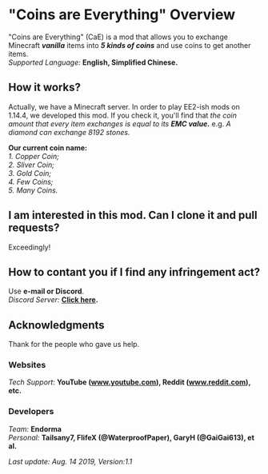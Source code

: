 # "Coins are Everything" Overview
   "Coins are Everything" (CaE) is a mod that allows you to exchange Minecraft ***vanilla*** items into ***5 kinds of coins*** and use coins to get another items.  
   *Supported Language:* **English, Simplified Chinese.**

## How it works?
   Actually, we have a Minecraft server. In order to play EE2-ish mods on 1.14.4, we developed this mod. If you check it, you'll find that *the coin amount that every item exchanges is equal to its **EMC value.*** e.g. *A diamond can exchange 8192 stones.*  

   **Our current coin name:**  
        *1. Copper Coin;  
        2. Sliver Coin;  
        3. Gold Coin;  
        4. Few Coins;  
        5. Many Coins.*

## I am interested in this mod. Can I clone it and pull requests?
   Exceedingly!

## How to contant you if I find any infringement act?
   Use **e-mail or Discord**.  
   *Discord Server:* **[Click here](https://discord.gg/NuRUCDm).**
   
## Acknowledgments
   Thank for the people who gave us help.  
   
### Websites  
   *Tech Support*: **YouTube (www.youtube.com), Reddit (www.reddit.com), etc.**
### Developers
   *Team:* **Endorma**  
   *Personal:* **Tailsany7, FlifeX (@WaterproofPaper), GaryH (@GaiGai613), et al.**  
   
*Last update: Aug. 14 2019, Version:1.1*
